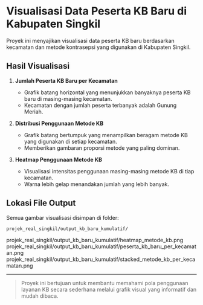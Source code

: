 # Visualisasi Data Peserta KB Baru di Kabupaten Singkil

Proyek ini menyajikan visualisasi data peserta KB baru berdasarkan kecamatan dan metode kontrasepsi yang digunakan di Kabupaten Singkil.

## Hasil Visualisasi

1. **Jumlah Peserta KB Baru per Kecamatan**

   * Grafik batang horizontal yang menunjukkan banyaknya peserta KB baru di masing-masing kecamatan.
   * Kecamatan dengan jumlah peserta terbanyak adalah Gunung Meriah.

2. **Distribusi Penggunaan Metode KB**

   * Grafik batang bertumpuk yang menampilkan beragam metode KB yang digunakan di setiap kecamatan.
   * Memberikan gambaran proporsi metode yang paling dominan.

3. **Heatmap Penggunaan Metode KB**

   * Visualisasi intensitas penggunaan masing-masing metode KB di tiap kecamatan.
   * Warna lebih gelap menandakan jumlah yang lebih banyak.

## Lokasi File Output

Semua gambar visualisasi disimpan di folder:

```
projek_real_singkil/output_kb_baru_kumulatif/
```

projek_real_singkil/output_kb_baru_kumulatif/heatmap_metode_kb.png projek_real_singkil/output_kb_baru_kumulatif/peserta_kb_baru_per_kecamatan.png projek_real_singkil/output_kb_baru_kumulatif/stacked_metode_kb_per_kecamatan.png

---

> Proyek ini bertujuan untuk membantu memahami pola penggunaan layanan KB secara sederhana melalui grafik visual yang informatif dan mudah dibaca.
